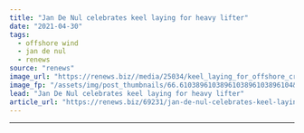 ```yaml
---
title: "Jan De Nul celebrates keel laying for heavy lifter"
date: "2021-04-30"
tags: 
  - offshore wind
  - jan de nul
  - renews
source: "renews"
image_url: "https://renews.biz//media/25034/keel_laying_for_offshore_crane_vessel_les_alizes_credit_jan_de_nul.jpeg?mode=crop&width=770&heightratio=0.6103896103896103896103896104&slimmage=true"
image_fp: "/assets/img/post_thumbnails/66.6103896103896103896103896104&slimmage=true"
lead: "Jan De Nul celebrates keel laying for heavy lifter"
article_url: "https://renews.biz/69231/jan-de-nul-celebrates-keel-laying-for-heavy-lifter/"
---
```


---
